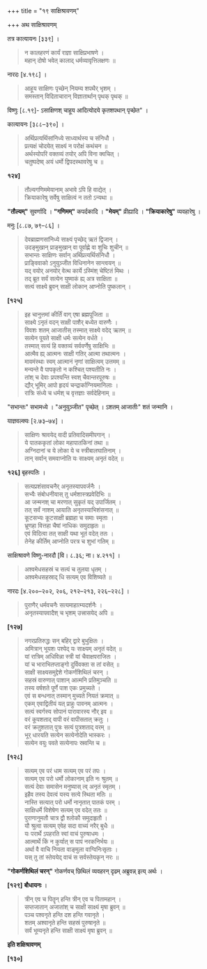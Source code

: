 +++
title = "१९ साक्षिश्रावणम्"

+++
अथ साक्षिश्रावणम्

तत्र कात्यायनः [३३९] ।

> न कालहरणं कार्यं राज्ञा साक्षिप्रभाषणे ।  
> महान् दोषो भवेत् कालाद् धर्मव्यावृत्तिलक्षणः ॥

नारदः [४.१९८] ।

> आहूय साक्षिणः पृच्छेन् नियम्य शपथैर् भृशम् ।  
> समस्तान् विदिताचारान् विज्ञातार्थान् पृथक् पृथक् ॥

विष्णुः [८.१९]- ऽसाक्षिणश् चाहूय आदित्योदये कृतशपथान् पृच्छेत" ।

कात्यायनः [३८८–३९०] ।

> अर्थिप्रत्यर्थिसांनिध्ये साध्यार्थस्य च संनिधौ ।  
> प्रत्यक्षं चोदयेत् साक्ष्यं न परोक्षं कथंचन ॥  
> अर्थस्योपरि वक्तव्यं तयोर् अपि विना क्वचित् ।  
> चतुष्पदेष्व् अयं धर्मो द्विपदस्थावरेषु च ॥

**१२४]**  
> तौल्यगणिममेयानाम् अभावे ऽपि हि वाद्येत् ।  
> क्रियाकारेषु सर्वेषु साक्षित्वं न ततो ऽन्यथा ॥

**"तौल्यम्"** सुवर्णादि । **"गणिमम्"** कपर्दकादि । **"मेयम्"** व्रीह्यादि । **"क्रियाकारेषु"** व्यवहारेषु ।

मनुः [८.८७, ७९–८६] ।

> देवब्राह्मणसांनिध्ये साक्ष्यं पृच्छेद् ऋतं द्विजान् ।  
> उदङ्मुखान् प्राङ्मुखान् वा पूर्वाह्णे वा शुचिः शुचीन् ॥  
> सभान्तः साक्षिणः सर्वान् अर्थिप्रत्यर्थिसंनिधौ ।  
> प्राङ्विवाको ऽनुयुञ्जीत विधिनानेन सान्त्वयन् ॥  
> यद् वयोर् अनयोर् वेत्थ कार्ये ऽस्मिंश् चेष्टितं मिथः ।  
> तद् ब्रूत सर्वं सत्येन युष्माकं ह्य् अत्र साक्षिता ॥  
> सत्यं साक्ष्ये ब्रुवन् साक्षी लोकान् आप्नोति पुष्कलान् ।

**[१२५]**  
> इह चानुत्तमां कीर्तिं वाग् एषा ब्रह्मपूजिता ॥  
> साक्ष्ये ऽनृतं वदन् साक्षी पाशैर् बध्येत वारुणैः ।  
> विवशः शतम् आजातीस् तस्मात् साक्ष्ये वदेद् ऋतम् ॥  
> सत्येन पूयते साक्षी धर्मः सत्येन वर्धते ।  
> तस्मात् सत्यं हि वक्तव्यं सर्ववर्णेषु साक्षिभिः ॥  
> आत्मैव ह्य् आत्मनः साक्षी गतिर् आत्मा तथात्मनः ।  
> मावमंस्थाः स्वम् आत्मानं नृणां साक्षित्वम् उत्तमम् ॥  
> मन्यन्ते वै पापकृतो न कश्चित् पश्यतीति नः ।  
> तांश् च देवाः प्रपश्यन्ति स्वश् चैवान्तरपूरुषः ॥  
> द्यौर् भूमिर् आपो हृदयं चन्द्रार्काग्नियमानिलाः ।  
> रात्रिः संध्ये च धर्मश् च वृत्तज्ञाः सर्वदेहिनाम् ॥

"सभान्तः" सभामध्ये । "अनुयुञ्जीत" पृच्छेत् । ऽशतम् आजातीः" शतं जन्मानि ।

याज्ञवल्क्यः [२.७३–७४] ।

> साक्षिणः श्रावयेद् वादी प्रतिवादिसमीपगान् ।  
> ये पातककृतां लोका महापातकिनां तथा ॥  
> अग्निदानां च ये लोका ये च स्त्रीबालघातिनाम् ।  
> तान् सर्वान् समवाप्नोति यः साक्ष्यम् अनृतं वदेत् ॥

**१२६]** बृहस्पतिः ।

> सत्यप्रशंसावचनैर् अनृतस्यापवर्जनैः ।  
> सभ्यैः संबोधनीयास् तु धर्मशास्त्रप्रवेदिभिः ॥  
> आ जन्मनश् चा मरणात् सुकृतं यद् उपार्जितम् ।  
> तत् सर्वं नाशम् आयाति अनृतस्याभिशंसनात् ॥  
> कूटसभ्यः कूटसाक्षी ब्रह्महा च समाः स्मृताः ।  
> भ्रूणहा वित्तहा चैषां नाधिकः समुदाहृतः ॥  
> एवं विदित्वा तत् साक्षी यथा भूतं वदेत् ततः ।  
> तेनेह कीर्तिम् आप्नोति परत्र च शुभां गतिम् ॥

साक्षिश्रावणे विष्णु-नारदौ [वि। ८.३६; ना। ४.२११] ।

> अश्वमेधसहस्रं च सत्यं च तुलया धृतम् ।  
> अश्वमेधसहस्राद् धि सत्यम् एव विशिष्यते ॥

नारदः [४.२००–२०२, २०६, २१२–२१३, २२६–२२८] ।

> पुराणैर् धर्मवचनैः सत्यमाहात्म्यदर्शनैः ।  
> अनृतस्यापवादैश् च भृशम् उत्त्रासयेद् अपि ॥

**[१२७]**  
> नगरप्रतिरुद्धः सन् बहिर् द्वारे बुभुक्षितः ।  
> अमित्रान् भूयशः पश्येद् यः साक्ष्यम् अनृतं वदेत् ॥  
> यां रात्रिम् अधिविन्ना स्त्री यां चैवाक्षपराजितः ।  
> यां च भाराभितप्ताङ्गो दुर्विवक्ता स तां वसेत् ॥  
> साक्षी साक्ष्यसमुद्देशे गोकर्णशिथिलं चरन् ।  
> सहस्रं वारुणात् पाशान् आत्मनि प्रतिमुञ्चति ॥  
> तस्य वर्षशते पूर्णे पाश एकः प्रमुच्यते ।  
> एवं स बन्धनात् तस्मान् मुच्यते नियतं क्रमात् ॥  
> एकम् एवाद्वितीयं यत् प्राहुः पावनम् आत्मनः ।  
> सत्यं स्वर्गस्य सोपानं पारावारस्य नौर् इव ॥  
> वरं कूपशताद् वापी वरं वापीसतात् क्रतुः ।  
> वरं क्रतुशतात् पुत्रः सत्यं पुत्रशताद् वरम् ॥  
> भूर् धारयति सत्येन सत्येनोदेति भास्करः ।  
> सत्येन वयुः पवते सत्येनापः स्रवन्ति च ॥

**[१२८]**  
> सत्यम् एव परं धाम सत्यम् एव परं तपः ।  
> सत्यम् एव परो धर्मो लोकानाम् इति नः श्रुतम् ॥  
> सत्यं देवाः समासेन मनुष्यास् त्व् अनृतं स्मृतम् ।  
> इहैव तस्य देवत्वं यस्य सत्ये स्थिता मतिः ॥  
> नास्ति सत्यात् परो धर्मो नानृतात् पातकं परम् ।  
> साक्षिधर्मे विशेषेण सत्यम् एव वदेत् ततः ॥  
> पुराणानुमतौ चात्र द्वौ श्लोकौ समुदाहृतौ ।  
> यौ श्रुत्वा सत्यम् एवेह सदा वाच्यं नरैर् बुधैः ॥  
> यः परार्थे ऽपहरति स्वां वाचं पुरुषाधमः ।  
> आत्मार्थे किं न कुर्यात् स पापं नरकनिर्भयः ॥  
> अर्था वै वाचि नियता वाङ्मुला वाग्विनिःसृताः ।  
> यस् तु तां स्तेययेद् वाचं स सर्वस्तेयकृन् नरः ॥

**"गोकर्णशिथिलं चरन्"** गोकर्णवच् छिथिलं व्यवहरन् दृढम् अब्रुवन्न् इत्य् अर्थः ।

**[१२९]** **बौधायनः** ।

> त्रीन् एव च पितॄन् हन्ति त्रीन् एव च पितामहान् ।  
> सप्तजातान् अजातांश् च साक्षी साक्ष्यं मृषा ब्रुवन् ॥  
> पञ्च पश्वनृते हन्ति दश हन्ति गवानृते ।  
> शतम् अश्वानृते हन्ति सहस्रं पुरुषानृते ॥  
> सर्वं भूम्यनृते हन्ति साक्षी साक्ष्यं मृषा ब्रुवन् ॥

**इति शक्षिश्रावणम्**

**[१३०]**
